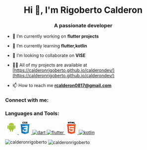 <h1 align="center">Hi 👋, I'm Rigoberto Calderon</h1>
<h3 align="center">A passionate developer</h3>

- 🔭 I’m currently working on **flutter projects**

- 🌱 I’m currently learning **flutter,kotlin**

- 👯 I’m looking to collaborate on **VISE**

- 👨‍💻 All of my projects are available at [https://calderonrigoberto.github.io/calderondev/](https://calderonrigoberto.github.io/calderondev/)

- 📫 How to reach me **rcalderon0817@gmail.com**

<h3 align="left">Connect with me:</h3>
<p align="left">
</p>

<h3 align="left">Languages and Tools:</h3>
<p align="left"> <a href="https://developer.android.com" target="_blank" rel="noreferrer"> <img src="https://raw.githubusercontent.com/devicons/devicon/master/icons/android/android-original-wordmark.svg" alt="android" width="40" height="40"/> </a> <a href="https://www.w3schools.com/css/" target="_blank" rel="noreferrer"> <img src="https://raw.githubusercontent.com/devicons/devicon/master/icons/css3/css3-original-wordmark.svg" alt="css3" width="40" height="40"/> </a> <a href="https://dart.dev" target="_blank" rel="noreferrer"> <img src="https://www.vectorlogo.zone/logos/dartlang/dartlang-icon.svg" alt="dart" width="40" height="40"/> </a> <a href="https://flutter.dev" target="_blank" rel="noreferrer"> <img src="https://www.vectorlogo.zone/logos/flutterio/flutterio-icon.svg" alt="flutter" width="40" height="40"/> </a> <a href="https://www.w3.org/html/" target="_blank" rel="noreferrer"> <img src="https://raw.githubusercontent.com/devicons/devicon/master/icons/html5/html5-original-wordmark.svg" alt="html5" width="40" height="40"/> </a> <a href="https://kotlinlang.org" target="_blank" rel="noreferrer"> <img src="https://www.vectorlogo.zone/logos/kotlinlang/kotlinlang-icon.svg" alt="kotlin" width="40" height="40"/> </a> </p>

<p><img align="left" src="https://github-readme-stats.vercel.app/api/top-langs?username=calderonrigoberto&show_icons=true&locale=en&layout=compact" alt="calderonrigoberto" /></p>

<p>&nbsp;<img align="center" src="https://github-readme-stats.vercel.app/api?username=calderonrigoberto&show_icons=true&locale=en" alt="calderonrigoberto" /></p>

